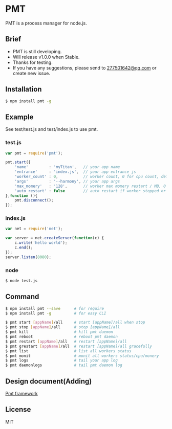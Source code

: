 PMT
=========

PMT is a process manager for node.js.

## Brief

- PMT is still developing.
- Will release v1.0.0 when Stable.
- Thanks for testing.
- If you have any suggestions, please send to 277501642@qq.com or create new issue.


## Installation

```bash    
$ npm install pmt -g
```

## Example

See test/test.js and test/index.js to use pmt.

### test.js

```js
var pmt = require('pmt');

pmt.start({
    'name'         : 'myTitan',   // your app name
    'entrance'     : 'index.js',  // your app entrance js
    'worker_count' : 0,           // worker count, 0 for cpu count, default : 0
    'args'         : '--harmony', // your app args
    'max_momery'   : '128',       // worker max momery restart / MB, 0 for not based on max memory to restart,default : 0
    'auto_restart' : false        // auto restart if worker stopped or errored, default : false
},function (){
    pmt.disconnect();
});
```
### index.js

```js
var net = require('net');

var server = net.createServer(function(c) {
    c.write('hello world');
    c.end();
});
server.listen(8080);
```

### node

```bash    
$ node test.js
```

## Command

```bash
$ npm install pmt --save      # for require
$ npm install pmt -g          # for easy CLI

$ pmt start [appName]/all     # start [appName]/all when stop
$ pmt stop [appName]/all      # stop [appName]/all
$ pmt kill                    # kill pmt daemon
$ pmt reboot                  # reboot pmt daemon
$ pmt restart [appName]/all   # restart [appName]/all
$ pmt grestart [appName]/all  # restart [appName]/all gracefully
$ pmt list                    # list all workers status
$ pmt monit                   # monit all workers status/cpu/monery
$ pmt logs                    # tail your app log
$ pmt daemonlogs              # tail pmt daemon log
```

## Design document(Adding)
[Pmt framework](http://xuyanan.cn/2016/05/19/Pmt-%E6%9E%B6%E6%9E%84/)

## License

MIT
